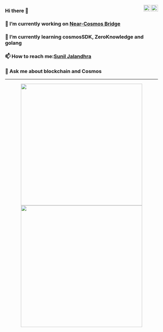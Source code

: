 
<a href="https://twitter.com/suniljalandhra9" target="_blank" rel="nofollow"><img align="right" alt="Sunil's Twitter" width="22px" src="https://cdn.jsdelivr.net/npm/simple-icons@v3/icons/twitter.svg" /></a><a href="https://www.linkedin.com/in/sunil-jalandhra-587834147/" target="_blank" rel="nofollow"><img align="right" alt="Sunil's Linkdein" width="22px" src="https://cdn.jsdelivr.net/npm/simple-icons@v3/icons/linkedin.svg" /></a>

### Hi there 👋

<!--
**suniljalandhra/suniljalandhra** is a ✨ _special_ ✨ repository because its `README.md` (this file) appears on your GitHub profile.

Here are some ideas to get you started:

- 🔭 I’m currently working on ...
- 🌱 I’m currently learning ...
- 👯 I’m looking to collaborate on ...
- 🤔 I’m looking for help with ...
- 💬 Ask me about ...
- 📫 How to reach me: ...
- 😄 Pronouns: ...
- ⚡ Fun fact: ...
-->
 ### 🔭 I’m currently working on [Near-Cosmos Bridge](http://heliosapp.s3-website-ap-northeast-1.amazonaws.com)
 ### 🌱 I’m currently learning cosmosSDK, ZeroKnowledge and golang
 ### 📫 How to reach me:[Sunil Jalandhra](mailto:jalandhrasunil99@gmail.com?subject=[GitHub]%20Reaching%20out%20)
<!--  ### 📫 How to reach me:[Linkedin](https://www.linkedin.com/in/sunil-jalandhra-587834147/) -->
 ### 💬 Ask me about blockchain and Cosmos 

<!-- [![My GitHub Stats](https://github-readme-stats.vercel.app/api/?username=suniljalandhra&count_private=true&theme=tokyonight&showicons=true)]() -->
<!-- [![My GitHub Language Stats](https://github-readme-stats.vercel.app/api/top-langs/?username=suniljalandhra&langs_count=5&theme=tokyonight)]() -->
---
<p align = "center">
  <img src = "https://github-readme-stats.vercel.app/api/?username=suniljalandhra&count_private=true&theme=tokyonight&showicons=true" width = 400>
  <img src = "https://github-readme-streak-stats.herokuapp.com?user=pr2tik1&theme=dark&hide_border=true" width = 400>
</p>
